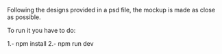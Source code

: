 Following the designs provided in a psd file, the mockup is made as close as possible. 

To run it you have to do:

1.- npm install 
2.- npm run dev